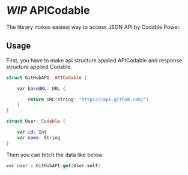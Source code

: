 # *WIP* APICodable

The library makes easiest way to access JSON API by Codable Power.

## Usage

First, you have to make api structure applied APICodable and response structure applied Codable.

```swift
struct GitHubAPI: APICodable {

    var baseURL: URL {

        return URL(string: "https://api.github.com/")
    }
}

struct User: Codable {

    var id: Int
    var name: String
}
```

Then you can fetch the data like below:

```swift
var user = GitHubAPI.get(User.self)
```
